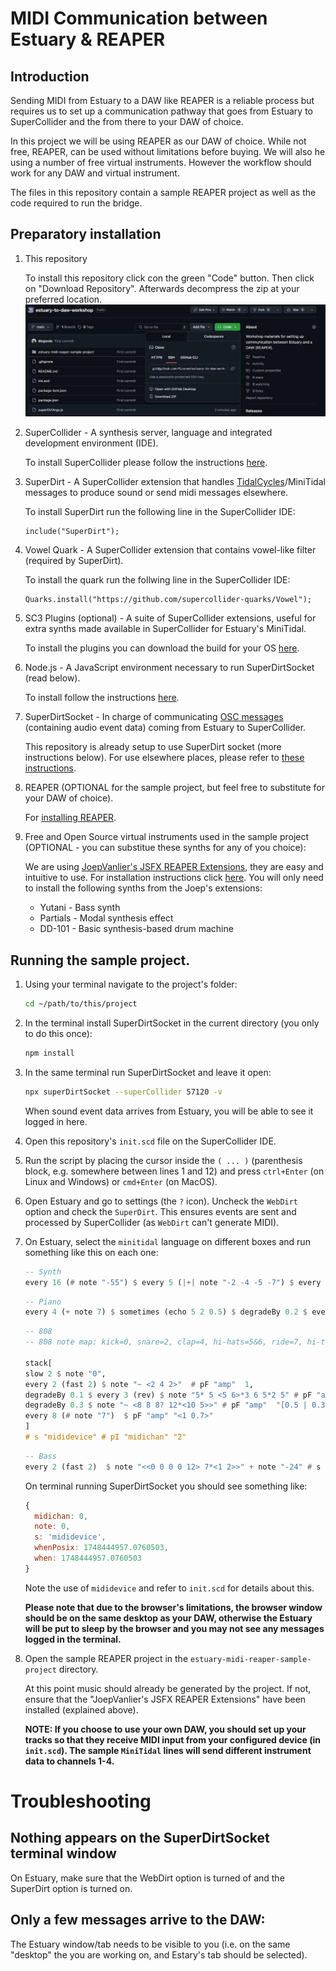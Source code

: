 # MIDI Communication between Estuary & REAPER

## Introduction

Sending MIDI from Estuary to a DAW like REAPER is a reliable process but requires us to set up a communication pathway that goes from Estuary to SuperCollider and the from there to your DAW of choice.

In this project we will be using REAPER as our DAW of choice. While not free, REAPER, can be used without limitations before buying. We will also he using a number of free virtual instruments. However the workflow should work for any DAW and virtual instrument.

The files in this repository contain a sample REAPER project as well as the code required to run the bridge.

## Preparatory installation

1. This repository

   To install this repository click con the green "Code" button. Then click on "Download Repository". Afterwards decompress the zip at your preferred location.
   ![Download Dialog](images/download-repository.jpg)

2. SuperCollider - A synthesis server, language and integrated development environment (IDE).

   To install SuperCollider please follow the instructions [here](https://supercollider.github.io/downloads).

3. SuperDirt - A SuperCollider extension that handles [TidalCycles](https://tidalcycles.org/)/MiniTidal messages to produce sound or send midi messages elsewhere.

   To install SuperDirt run the following line in the SuperCollider IDE:

   ```supercollider
   include("SuperDirt");
   ```

4. Vowel Quark - A SuperCollider extension that contains vowel-like filter (required by SuperDirt).

   To install the quark run the follwing line in the SuperCollider IDE:

   ```supercollider
   Quarks.install("https://github.com/supercollider-quarks/Vowel");
   ```

5. SC3 Plugins (optional) - A suite of SuperCollider extensions, useful for extra synths made available in SuperCollider for Estuary's MiniTidal.

   To install the plugins you can download the build for your OS [here](https://supercollider.github.io/sc3-plugins/).

6. Node.js - A JavaScript environment necessary to run SuperDirtSocket (read below).

   To install follow the instructions [here](https://nodejs.org/en/download).

7. SuperDirtSocket - In charge of communicating [OSC messages](https://en.wikipedia.org/wiki/Open_Sound_Control) (containing audio event data) coming from Estuary to SuperCollider.

   This repository is already setup to use SuperDirt socket (more instructions below). For use elsewhere places, please refer to [these instructions](https://github.com/piraran/superDirtSocket).

8. REAPER (OPTIONAL for the sample project, but feel free to substitute for your DAW of choice).

   For [installing REAPER](https://www.reaper.fm/download.php).

9. Free and Open Source virtual instruments used in the sample project (OPTIONAL - you can substitue these synths for any of you choice):

   We are using [JoepVanlier's JSFX REAPER Extensions](https://github.com/JoepVanlier/JSFX), they are easy and intuitive to use. For installation instructions click [here](https://github.com/JoepVanlier/JSFX?tab=readme-ov-file#installation-instructions). You will only need to install the following synths from the Joep's extensions:

   - Yutani - Bass synth
   - Partials - Modal synthesis effect
   - DD-101 - Basic synthesis-based drum machine

## Running the sample project.

1. Using your terminal navigate to the project's folder:

   ```sh
   cd ~/path/to/this/project
   ```

2. In the terminal install SuperDirtSocket in the current directory (you only to do this once):

   ```sh
   npm install
   ```

3. In the same terminal run SuperDirtSocket and leave it open:

   ```sh
   npx superDirtSocket --superCollider 57120 -v
   ```

   When sound event data arrives from Estuary, you will be able to see it logged in here.

4. Open this repository's `init.scd` file on the SuperCollider IDE.

5. Run the script by placing the cursor inside the `( ... )` (parenthesis block, e.g. somewhere between lines 1 and 12) and press `ctrl+Enter` (on Linux and Windows) or `cmd+Enter` (on MacOS).

6. Open Estuary and go to settings (the `?` icon). Uncheck the `WebDirt` option and check the `SuperDirt`. This ensures events are sent and processed by SuperCollider (as `WebDirt` can't generate MIDI).

7. On Estuary, select the `minitidal` language on different boxes and run something like this on each one:

   ```haskell
   -- Synth
   every 16 (# note "-55") $ every 5 (|+| note "-2 -4 -5 -7") $ every 2 (sometimes $ fast 2) $ every 3 (#note "12 10 12 14") $ jux (slow 2) $ s "mididevice(<5 7 4 3>,8)" # pI "midichan" "0" # note "0 3 0 -2 -4 -5"
   ```

   ```haskell
   -- Piano
   every 4 (+ note 7) $ sometimes (echo 5 2 0.5) $ degradeBy 0.2 $ every 2 (fast 2) $ jux (rev . (+ note 12))  $ note "[2 3 8 7 5 [8 12 14]]" # s "mididevice" # pI "midichan" "1" # pF "amp" (range 0.1 0.8 $ perlin)
   ```

   ```haskell
   -- 808
   -- 808 note map: kick=0, snare=2, clap=4, hi-hats=5&6, ride=7, hi-tom=8, mid-tom=9, low-tom=10, rim=11, cowbell=12

   stack[
   slow 2 $ note "0",
   every 2 (fast 2) $ note "~ <2 4 2>"  # pF "amp"  1,
   degradeBy 0.1 $ every 3 (rev) $ note "5* 5 <5 6>*3 6 5*2 5" # pF "amp"  "[0.5 | 0.3 | 0.7 0.5 0.2]",
   degradeBy 0.3 $ note "~ <8 8 8? 12*<10 5>>" # pF "amp"  "[0.5 | 0.3 | 0.8]",
   every 8 (# note "7")  $ pF "amp" "<1 0.7>"
   ]
   # s "mididevice" # pI "midichan" "2"
   ```

   ```haskell
   -- Bass
   every 2 (fast 2)  $ note "<<0 0 0 0 12> 7*<1 2>>" + note "-24" # s "mididevice" # pI "midichan" "3"
   ```

   On terminal running SuperDirtSocket you should see something like:

   ```js
   {
     midichan: 0,
     note: 0,
     s: 'mididevice',
     whenPosix: 1748444957.0760503,
     when: 1748444957.0760503
   }
   ```

   Note the use of `mididevice` and refer to `init.scd` for details about this.

   **Please note that due to the browser's limitations, the browser window should be on the same desktop as your DAW, otherwise the Estuary will be put to sleep by the browser and you may not see any messages logged in the terminal.**

8. Open the sample REAPER project in the `estuary-midi-reaper-sample-project` directory.

   At this point music should already be generated by the project. If not, ensure that the "JoepVanlier's JSFX REAPER Extensions" have been installed (explained above).

   **NOTE: If you choose to use your own DAW, you should set up your tracks so that they receive MIDI input from your configured device (in `init.scd`). The sample `MiniTidal` lines will send different instrument data to channels 1-4.**

# Troubleshooting

## Nothing appears on the SuperDirtSocket terminal window

On Estuary, make sure that the WebDirt option is turned of and the SuperDirt option is turned on.

## Only a few messages arrive to the DAW:

The Estuary window/tab needs to be visible to you (i.e. on the same "desktop" the you are working on, and Estary's tab should be selected).
